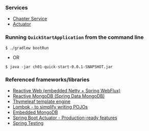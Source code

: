 ### Services

- [Chapter Service](http://localhost:9001/chapters/)
- [Actuator](http://localhost:9001/actuator)

     
### Running `QuickStartApplication` from the command line
```
$ ./gradlew bootRun
```
 - OR
```
$ java -jar ch01-quick-start-0.0.1-SNAPSHOT.jar
```


### Referenced frameworks/libraries
 - [Reactive Web (embedded Netty + Spring WebFlux)](https://docs.spring.io/spring/docs/current/spring-framework-reference/web-reactive.html)
 - [Reactive MongoDB (Spring Data MongoDB)](https://spring.io/projects/spring-data-mongodb)
 - [Thymeleaf template engine](https://www.thymeleaf.org/)
 - [Lombok - to simplify writing POJOs](https://projectlombok.org/features/all)
 - [Embedded MongoDB](https://github.com/flapdoodle-oss/de.flapdoodle.embed.mongo)
 - [Spring Boot Actuator - Production-ready features](https://spring.io/guides/gs/actuator-service/)
 - [Spring Testing](https://docs.spring.io/spring-boot/docs/current/reference/html/boot-features-testing.html)
